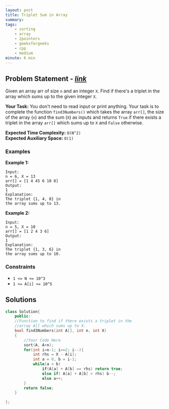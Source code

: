 ```yaml
---
layout: post
title: Triplet Sum in Array 
summary:
tags:
    - sorting
    - array
    - 2pointers
    - geeksforgeeks
    - cpp
    - medium
minute: 6 min
---
```


## Problem Statement - [*link*](https://practice.geeksforgeeks.org/problems/triplet-sum-in-array-1587115621/0/#)  

Given an array arr of size `n` and an integer `X`. Find if there's a triplet in the array which sums up to the given integer `X`.


**Your Task:** 
You don't need to read input or print anything. Your task is to complete the function `find3Numbers()` which takes the array `arr[]`, the size of the array (`n`) and the sum (`X`) as inputs and returns `True` if there exists a triplet in the array `arr[]` which sums up to `X` and `False` otherwise.

**Expected Time Complexity:** `O(N^2)`  
**Expected Auxiliary Space:** `O(1)`

### Examples

**Example 1:**   
```
Input:
n = 6, X = 13
arr[] = [1 4 45 6 10 8]
Output:
1
Explanation:
The triplet {1, 4, 8} in 
the array sums up to 13.
```

**Example 2:**   
```
Input:
n = 5, X = 10
arr[] = [1 2 4 3 6]
Output:
1
Explanation:
The triplet {1, 3, 6} in 
the array sums up to 10.
```

### Constraints

+ `1 <= N <= 10^3`
+ `1 <= A[i] <= 10^5`

## Solutions

```cpp
class Solution{
    public:
    //Function to find if there exists a triplet in the 
    //array A[] which sums up to X.
    bool find3Numbers(int A[], int n, int X)
    {
        //Your Code Here
        sort(A, A+n);
        for(int i=n-1; i>=2; i--){
            int rhs = X - A[i];
            int a = 0, b = i-1;
            while(a < b)
                if(A[a] + A[b] == rhs) return true;
                else if( A[a] + A[b] > rhs) b--;
                else a++;
        }
        return false;
    }

};
```

